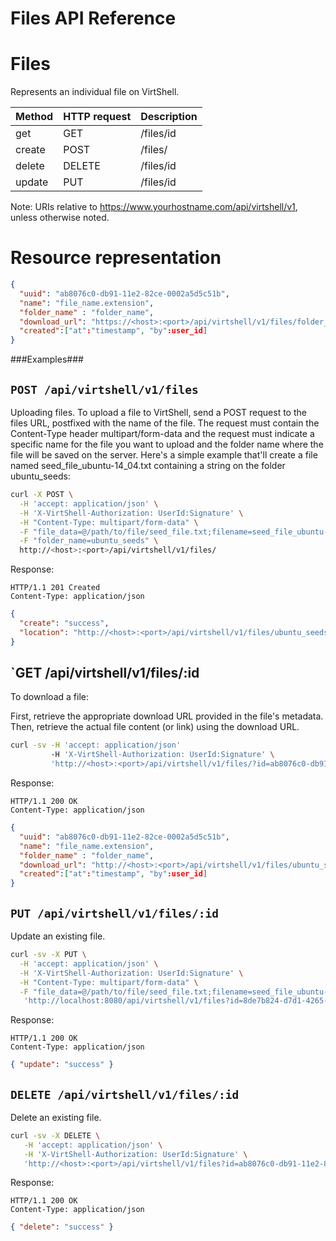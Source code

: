 Files API Reference
===================

Files
=====
Represents an individual file on VirtShell.

| Method | HTTP request | Description |
| --- | --- | ---- |
| get | GET | /files/id | Gets one file by ID. |
| create | POST | /files/ | Upload a new file. | 
| delete | DELETE | /files/id | Deletes an existing file. |
| update | PUT | /files/id | Updates an existing file. |

Note:
URIs relative to https://www.yourhostname.com/api/virtshell/v1, unless otherwise noted.

Resource representation
=======================
```json
{
  "uuid": "ab8076c0-db91-11e2-82ce-0002a5d5c51b",
  "name": "file_name.extension",
  "folder_name" : "folder_name",
  "download_url": "https://<host>:<port>/api/virtshell/v1/files/folder_name/file.txt",
  "created":["at":"timestamp", "by":user_id]
}
```

###Examples###

`POST /api/virtshell/v1/files`
--------------------------------------------

Uploading files. To upload a file to VirtShell, send a POST request to the files URL, postfixed with the name of the file. The request must contain the Content-Type header multipart/form-data and the request must indicate a specific name for the file you want to upload and the folder name where the file will be saved on the server. Here's a simple example that'll create a file named seed_file_ubuntu-14_04.txt containing a string on the folder ubuntu_seeds:

```sh
curl -X POST \
  -H 'accept: application/json' \
  -H 'X-VirtShell-Authorization: UserId:Signature' \
  -H "Content-Type: multipart/form-data" \
  -F "file_data=@/path/to/file/seed_file.txt;filename=seed_file_ubuntu-14_04.txt" \
  -F "folder_name=ubuntu_seeds" \
  http://<host>:<port>/api/virtshell/v1/files/
```

Response:

```
HTTP/1.1 201 Created
Content-Type: application/json
```
```json
{ 
  "create": "success",
  "location": "http://<host>:<port>/api/virtshell/v1/files/ubuntu_seeds/seed_file_ubuntu-14_04.txt" 
}
```

`GET /api/virtshell/v1/files/:id
----------------------------------------------

To download a file:

First, retrieve the appropriate download URL provided in the file's metadata.
Then, retrieve the actual file content (or link) using the download URL.


```sh
curl -sv -H 'accept: application/json' 
		 -H 'X-VirtShell-Authorization: UserId:Signature' \ 
		 'http://<host>:<port>/api/virtshell/v1/files/?id=ab8076c0-db91-11e2-82ce-0002a5d5c51b'
```

Response:

```
HTTP/1.1 200 OK
Content-Type: application/json
```
```json
{
  "uuid": "ab8076c0-db91-11e2-82ce-0002a5d5c51b",
  "name": "file_name.extension",
  "folder_name" : "folder_name",
  "download_url": "http://<host>:<port>/api/virtshell/v1/files/ubuntu_seeds/seed_file_ubuntu-14_04.txt",
  "created":["at":"timestamp", "by":user_id] 
}
```

`PUT /api/virtshell/v1/files/:id`
----------------------------------------------

Update an existing file.

```sh
curl -sv -X PUT \
  -H 'accept: application/json' \
  -H 'X-VirtShell-Authorization: UserId:Signature' \
  -H "Content-Type: multipart/form-data" \
  -F "file_data=@/path/to/file/seed_file.txt;filename=seed_file_ubuntu-14_04_v2.txt" \
   'http://localhost:8080/api/virtshell/v1/files?id=8de7b824-d7d1-4265-a3a6-5b46cc9b8ed5'
```

Response:
```
HTTP/1.1 200 OK
Content-Type: application/json
```
```json
{ "update": "success" }
```

`DELETE /api/virtshell/v1/files/:id`
----------------------------------------------

Delete an existing file.

```sh
curl -sv -X DELETE \
   -H 'accept: application/json' \
   -H 'X-VirtShell-Authorization: UserId:Signature' \
   'http://<host>:<port>/api/virtshell/v1/files?id=ab8076c0-db91-11e2-82ce-0002a5d5c51b'
```

Response:
```
HTTP/1.1 200 OK
Content-Type: application/json
```
```json
{ "delete": "success" }
```